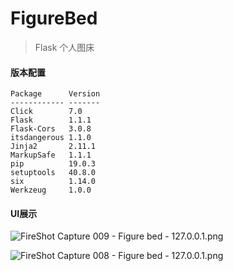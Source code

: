 # FigureBed
>Flask 个人图床

#### 版本配置

```
Package      Version
------------ -------
Click        7.0    
Flask        1.1.1  
Flask-Cors   3.0.8  
itsdangerous 1.1.0  
Jinja2       2.11.1 
MarkupSafe   1.1.1  
pip          19.0.3 
setuptools   40.8.0 
six          1.14.0 
Werkzeug     1.0.0  

```
#### UI展示

![FireShot Capture 009 - Figure bed - 127.0.0.1.png](https://i.loli.net/2020/02/29/IaENvmkzJ7t3w42.png)

![FireShot Capture 008 - Figure bed - 127.0.0.1.png](https://i.loli.net/2020/02/29/TayhzZrnMo15Ke3.png)


